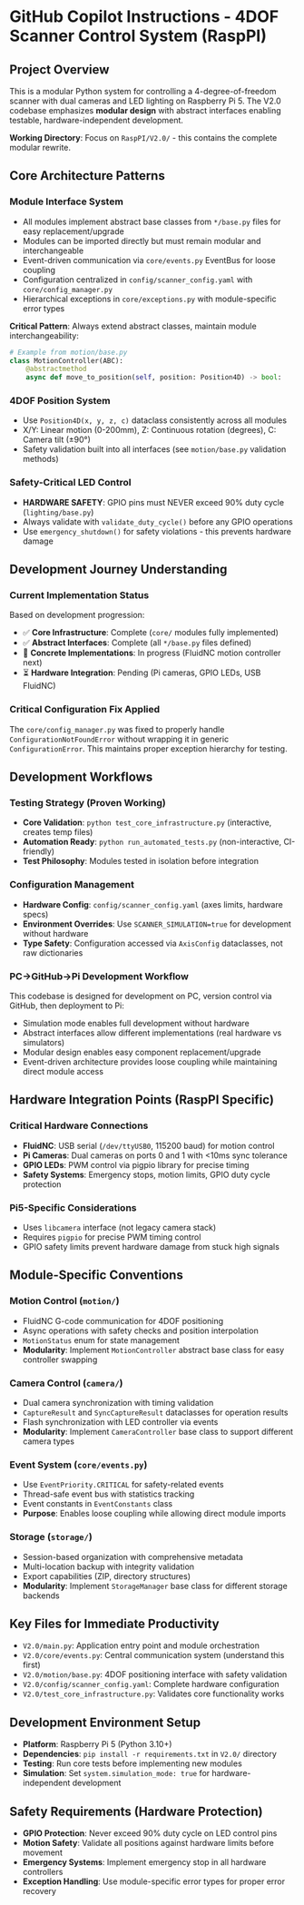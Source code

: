 # GitHub Copilot Instructions - 4DOF Scanner Control System (RaspPI)

## Project Overview
This is a modular Python system for controlling a 4-degree-of-freedom scanner with dual cameras and LED lighting on Raspberry Pi 5. The V2.0 codebase emphasizes **modular design** with abstract interfaces enabling testable, hardware-independent development.

**Working Directory**: Focus on `RaspPI/V2.0/` - this contains the complete modular rewrite.

## Core Architecture Patterns

### Module Interface System
- All modules implement abstract base classes from `*/base.py` files for easy replacement/upgrade
- Modules can be imported directly but must remain modular and interchangeable
- Event-driven communication via `core/events.py` EventBus for loose coupling
- Configuration centralized in `config/scanner_config.yaml` with `core/config_manager.py`
- Hierarchical exceptions in `core/exceptions.py` with module-specific error types

**Critical Pattern**: Always extend abstract classes, maintain module interchangeability:
```python
# Example from motion/base.py
class MotionController(ABC):
    @abstractmethod
    async def move_to_position(self, position: Position4D) -> bool:
```

### 4DOF Position System
- Use `Position4D(x, y, z, c)` dataclass consistently across all modules
- X/Y: Linear motion (0-200mm), Z: Continuous rotation (degrees), C: Camera tilt (±90°)
- Safety validation built into all interfaces (see `motion/base.py` validation methods)

### Safety-Critical LED Control
- **HARDWARE SAFETY**: GPIO pins must NEVER exceed 90% duty cycle (`lighting/base.py`)
- Always validate with `validate_duty_cycle()` before any GPIO operations
- Use `emergency_shutdown()` for safety violations - this prevents hardware damage

## Development Journey Understanding

### Current Implementation Status
Based on development progression:
- ✅ **Core Infrastructure**: Complete (`core/` modules fully implemented)
- ✅ **Abstract Interfaces**: Complete (all `*/base.py` files defined)
- 🔄 **Concrete Implementations**: In progress (FluidNC motion controller next)
- ⏳ **Hardware Integration**: Pending (Pi cameras, GPIO LEDs, USB FluidNC)

### Critical Configuration Fix Applied
The `core/config_manager.py` was fixed to properly handle `ConfigurationNotFoundError` without wrapping it in generic `ConfigurationError`. This maintains proper exception hierarchy for testing.

## Development Workflows

### Testing Strategy (Proven Working)
- **Core Validation**: `python test_core_infrastructure.py` (interactive, creates temp files)
- **Automation Ready**: `python run_automated_tests.py` (non-interactive, CI-friendly)
- **Test Philosophy**: Modules tested in isolation before integration

### Configuration Management
- **Hardware Config**: `config/scanner_config.yaml` (axes limits, hardware specs)
- **Environment Overrides**: Use `SCANNER_SIMULATION=true` for development without hardware
- **Type Safety**: Configuration accessed via `AxisConfig` dataclasses, not raw dictionaries

### PC→GitHub→Pi Development Workflow
This codebase is designed for development on PC, version control via GitHub, then deployment to Pi:
- Simulation mode enables full development without hardware
- Abstract interfaces allow different implementations (real hardware vs simulators)
- Modular design enables easy component replacement/upgrade
- Event-driven architecture provides loose coupling while maintaining direct module access

## Hardware Integration Points (RaspPI Specific)

### Critical Hardware Connections
- **FluidNC**: USB serial (`/dev/ttyUSB0`, 115200 baud) for motion control
- **Pi Cameras**: Dual cameras on ports 0 and 1 with <10ms sync tolerance
- **GPIO LEDs**: PWM control via pigpio library for precise timing
- **Safety Systems**: Emergency stops, motion limits, GPIO duty cycle protection

### Pi5-Specific Considerations
- Uses `libcamera` interface (not legacy camera stack)
- Requires `pigpio` for precise PWM timing control
- GPIO safety limits prevent hardware damage from stuck high signals

## Module-Specific Conventions

### Motion Control (`motion/`)
- FluidNC G-code communication for 4DOF positioning
- Async operations with safety checks and position interpolation
- `MotionStatus` enum for state management
- **Modularity**: Implement `MotionController` abstract base class for easy controller swapping

### Camera Control (`camera/`)
- Dual camera synchronization with timing validation
- `CaptureResult` and `SyncCaptureResult` dataclasses for operation results
- Flash synchronization with LED controller via events
- **Modularity**: Implement `CameraController` base class to support different camera types

### Event System (`core/events.py`)
- Use `EventPriority.CRITICAL` for safety-related events
- Thread-safe event bus with statistics tracking
- Event constants in `EventConstants` class
- **Purpose**: Enables loose coupling while allowing direct module imports

### Storage (`storage/`)
- Session-based organization with comprehensive metadata
- Multi-location backup with integrity validation
- Export capabilities (ZIP, directory structures)
- **Modularity**: Implement `StorageManager` base class for different storage backends

## Key Files for Immediate Productivity
- `V2.0/main.py`: Application entry point and module orchestration
- `V2.0/core/events.py`: Central communication system (understand this first)
- `V2.0/motion/base.py`: 4DOF positioning interface with safety validation
- `V2.0/config/scanner_config.yaml`: Complete hardware configuration
- `V2.0/test_core_infrastructure.py`: Validates core functionality works

## Development Environment Setup
- **Platform**: Raspberry Pi 5 (Python 3.10+)
- **Dependencies**: `pip install -r requirements.txt` in `V2.0/` directory
- **Testing**: Run core tests before implementing new modules
- **Simulation**: Set `system.simulation_mode: true` for hardware-independent development

## Safety Requirements (Hardware Protection)
- **GPIO Protection**: Never exceed 90% duty cycle on LED control pins
- **Motion Safety**: Validate all positions against hardware limits before movement
- **Emergency Systems**: Implement emergency stop in all hardware controllers
- **Exception Handling**: Use module-specific error types for proper error recovery